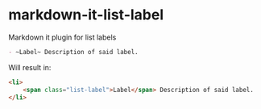 # markdown-it-list-label
Markdown it plugin for list labels

```md
- ~Label~ Description of said label.
```
Will result in:
```html
<li>
    <span class="list-label">Label</span> Description of said label.
</li>
```